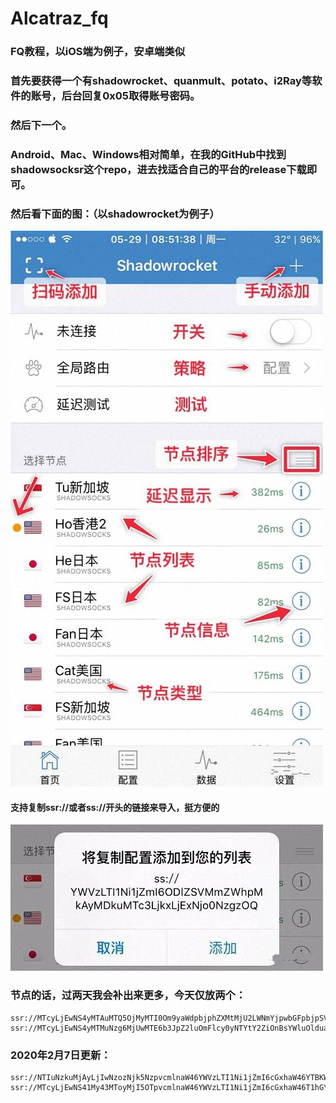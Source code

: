 # Alcatraz_fq
###  FQ教程，以iOS端为例子，安卓端类似
###  首先要获得一个有shadowrocket、quanmult、potato、i2Ray等软件的账号，后台回复0x05取得账号密码。
###  然后下一个。
###  Android、Mac、Windows相对简单，在我的GitHub中找到shadowsocksr这个repo，进去找适合自己的平台的release下载即可。
###  然后看下面的图：（以shadowrocket为例子）
   ![图没了](https://github.com/MrxWilliam/Z_cangku/blob/master/4.jpg)
  
####  支持复制ssr://或者ss://开头的链接来导入，挺方便的
   ![图没了](https://github.com/MrxWilliam/Z_cangku/blob/master/5.jpg)


###  节点的话，过两天我会补出来更多，今天仅放两个：
```
ssr://MTcyLjEwNS4yMTAuMTQ5OjMyMTI0Om9yaWdpbjphZXMtMjU2LWNmYjpwbGFpbjpSV0Y2UlZoTVlUbDRWazlrLz9vYmZzcGFyYW09JnByb3RvcGFyYW09JnJlbWFya3M9NklxQzU0SzU1NzZrNTd1RVFFWnlaV1ZUVTFKT2IyUmwmZ3JvdXA9TVRjeUxqRXdOUzR5TVRBdU1UUTVMZVdjc09lUWh1UzlqZWU5cmpybWw2WG1uS3c9
ssr://MTcyLjEwNS4yMTMuNzg6MjUwMTE6b3JpZ2luOmFlcy0yNTYtY2ZiOnBsYWluOlduaHFUbVJsV0cxdllUVmwvP29iZnNwYXJhbT0mcHJvdG9wYXJhbT0mcmVtYXJrcz02SXFDNTRLNTU3Nms1N3VFUUVaeVpXVlRVMUpPYjJSbCZncm91cD1NVGN5TGpFd05TNHlNVE11TnpndDVaeXc1NUNHNUwyTjU3MnVPdWFYcGVhY3JBPT0=
```
###  2020年2月7日更新：
```
ssr://NTIuNzkuMjAyLjIwNzozNjk5NzpvcmlnaW46YWVzLTI1Ni1jZmI6cGxhaW46YTBKWU1FWk9SMjlWZFVOeC8/b2Jmc3BhcmFtPSZwcm90b3BhcmFtPSZyZW1hcmtzPTZJcUM1NEs1NTc2azU3dUVRRVp5WldWVFUxSk9iMlJsJmdyb3VwPU5USXVOemt1TWpBeUxqSXdOeTNsbkxEbmtJYmt2WTNudmE0NjZaK3A1WnU5TGVtZG5nPT0=
ssr://MTcyLjEwNS41My43MToyMjI5OTpvcmlnaW46YWVzLTI1Ni1jZmI6cGxhaW46T1hGYVNrcHhXbkZYVjBSRy8/b2Jmc3BhcmFtPSZwcm90b3BhcmFtPSZyZW1hcmtzPTZJcUM1NEs1NTc2azU3dUVRRVp5WldWVFUxSk9iMlJsJmdyb3VwPU1UY3lMakV3TlM0MU15NDNNUzNsbkxEbmtJYmt2WTNudmE0NjVZMnc1YnFt
```
